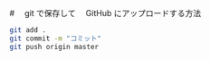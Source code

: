 #　 git で保存して　 GitHub にアップロードする方法

```bash
git add .
git commit -m "コミット"
git push origin master
```
